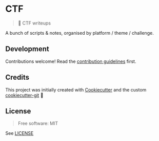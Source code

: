 # CTF

> :triangular_flag_on_post: CTF writeups

A bunch of scripts & notes, organised by platform / theme / challenge.

## Development

Contributions welcome! Read the [contribution guidelines](CONTRIBUTING.md) first.

## Credits

This project was initially created with [Cookiecutter][cookiecutter] and the custom [cookiecutter-git][cookiecutter-git] :cookie:

## License

> Free software: MIT

See [LICENSE](LICENSE)

[cookiecutter]: https://github.com/audreyr/cookiecutter
[cookiecutter-git]: https://github.com/apehex/cookiecutter-git
